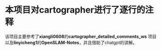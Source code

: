 # 本项目对cartographer进行了逐行的注释

该项目主要参考了**xiangli0608**的**cartographer_detailed_comments_ws** 项目以及**linyicheng1**的**OpenSLAM-Notes**，并且借助了chatgpt的讲解。
